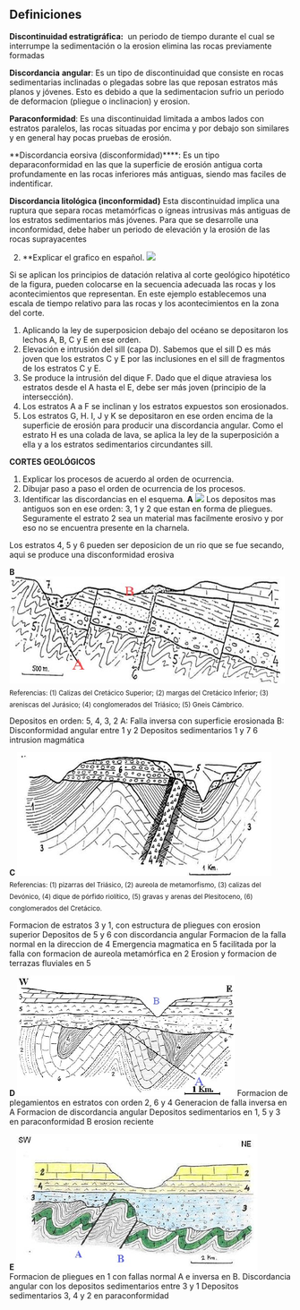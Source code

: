 ## Definiciones
**Discontinuidad estratigráfica:**  un periodo de tiempo durante el cual se interrumpe la sedimentación o la erosion elimina las rocas previamente formadas

**Discordancia** **angular**: Es un tipo de discontinuidad que consiste en rocas sedimentarias inclinadas o plegadas sobre las que reposan estratos más planos y jóvenes. Esto es debido a que la sedimentacion sufrio un periodo de deformacion (pliegue o inclinacion) y erosion.

**Paraconformidad**: Es una discontinuidad limitada a ambos lados con estratos paralelos, las rocas situadas por encima y por debajo son similares y en general hay pocas pruebas de erosión.

**Discordancia eorsiva (disconformidad)****: Es un tipo deparaconformidad en las que la superficie de erosión antigua corta profundamente en las rocas inferiores más antiguas, siendo mas faciles de indentificar.

**Discordancia litológica (inconformidad)**
Esta discontinuidad implica una ruptura que separa rocas metamórficas o ígneas intrusivas más antiguas de los estratos sedimentarios más jóvenes. Para que se desarrolle una inconformidad, debe haber un periodo de elevación y la erosión de las rocas suprayacentes

2. **Explicar el grafico en español.
![](https://www.asturnatura.com/Imagenes/articulos/geologia/principios-fundamentales.jpg)

Si se aplican los principios de datación relativa al corte geológico hipotético de la figura, pueden colocarse en la secuencia adecuada las rocas y los acontecimientos que representan. En este ejemplo establecemos una escala de tiempo relativo para las rocas y los acontecimientos en la zona del corte.

1. Aplicando la ley de superposicion debajo del océano se depositaron los lechos A, B, C y E en ese orden.
2. Elevación e intrusión del sill (capa D). Sabemos que el sill D es más joven que los estratos C y E por las inclusiones en el sill de fragmentos de los estratos C y E.
3. Se produce la intrusión del dique F. Dado que el dique atraviesa los estratos desde el A hasta el E, debe ser más joven (principio de la intersección).
4. Los estratos A a F se inclinan y los estratos expuestos son erosionados.
5. Los estratos G, H. I, J y K se depositaron en ese orden encima de la superficie de erosión para producir una discordancia angular. Como el estrato H es una colada de lava, se aplica la ley de la superposición a ella y a los estratos sedimentarios circundantes sill.

**CORTES GEOLÓGICOS**

1. Explicar los procesos de acuerdo al orden de ocurrencia.
2. Dibujar paso a paso el orden de ocurrencia de los procesos.
3. Identificar las discordancias en el esquema.
**A**
![](Pasted%20image%2020240922012218.png)
Los depositos mas antiguos son en ese orden: 3, 1 y 2 que estan en forma de pliegues. Seguramente el estrato 2 sea un material mas facilmente erosivo y por eso no se encuentra presente en la charnela.

Los estratos 4, 5 y 6 pueden ser deposicion de un rio que se fue secando, aqui se produce una disconformidad erosiva

**B**
![Pasted image 20240922012411](attachments/Pasted%20image%2020240922012411.png)
<sub>Referencias: (1) Calizas del Cretácico Superior; (2) margas del Cretácico Inferior; (3) areniscas del Jurásico; (4) conglomerados del Triásico; (5) Gneis Cámbrico.
</sub>

Depositos en orden: 5, 4, 3, 2
A: Falla inversa con superficie erosionada
B: Disconformidad angular entre 1 y 2
Depositos sedimentarios 1 y 7
6 intrusion magmática

**C**
![Pasted image 20240922012442](attachments/Pasted%20image%2020240922012442.png)
<sub>Referencias: (1) pizarras del Triásico, (2) aureola de metamorfismo, (3) calizas del Devónico, (4) dique de pórfido riolítico, (5) gravas y arenas del Plesitoceno, (6) conglomerados del Cretácico.</sub>

Formacion de estratos 3 y 1, con estructura de pliegues con erosion superior
Depositos de 5 y 6 con discordancia angular
Formacion de la falla normal en la direccion de 4
Emergencia magmatica en 5 facilitada por la falla con formacion de aureola metamórfica en 2
Erosion y formacion de terrazas fluviales en 5

**D**
![Pasted image 20240922012519](attachments/Pasted%20image%2020240922012519.png)
Formacion de plegamientos en estratos con orden 2, 6 y 4
Generacion de falla inversa en A
Formacion de discordancia angular
Depositos sedimentarios en 1, 5 y 3 en paraconformidad
B erosion reciente

**E**
![Pasted image 20240922012542](attachments/Pasted%20image%2020240922012542.png)
Formacion de pliegues en 1 con fallas normal A e inversa en B.
Discordancia angular con los depositos sedimentarios entre 3 y 1
Depositos sedimentarios 3, 4 y 2 en paraconformidad